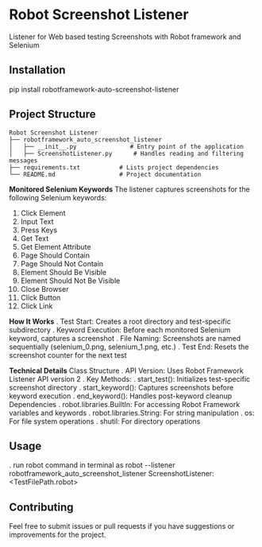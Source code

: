 # Robot Screenshot Listener

Listener for Web based testing Screenshots with Robot framework and Selenium 

## Installation
pip install robotframework-auto-screenshot-listener

## Project Structure

```
Robot Screenshot Listener
├── robotframework_auto_screenshot_listener
│   ├── __init__.py               # Entry point of the application
│   ├── ScreenshotListener.py      # Handles reading and filtering messages
├── requirements.txt           # Lists project dependencies
└── README.md                  # Project documentation
```

**Monitored Selenium Keywords**
   The listener captures screenshots for the following Selenium keywords:
   
   1. Click Element
   2. Input Text
   3. Press Keys
   4. Get Text
   5. Get Element Attribute
   6. Page Should Contain
   7. Page Should Not Contain
   8. Element Should Be Visible
   9. Element Should Not Be Visible
   10. Close Browser
   11. Click Button
   12. Click Link

**How It Works**
   . Test Start: Creates a root directory and test-specific subdirectory
   . Keyword Execution: Before each monitored Selenium keyword, captures a screenshot
   . File Naming: Screenshots are named sequentially (selenium_0.png, selenium_1.png, etc.)
   . Test End: Resets the screenshot counter for the next test

**Technical Details**
Class Structure
   . API Version: Uses Robot Framework Listener API version 2
   . Key Methods:
      . start_test(): Initializes test-specific screenshot directory
      . start_keyword(): Captures screenshots before keyword execution
      . end_keyword(): Handles post-keyword cleanup
Dependencies
   . robot.libraries.BuiltIn: For accessing Robot Framework variables and keywords
   . robot.libraries.String: For string manipulation
   . os: For file system operations
   . shutil: For directory operations



## Usage

   . run robot command in terminal as robot --listener robotframework_auto_screenshot_listener ScreenshotListener:<ScreenshotDirectory> <TestFilePath.robot>

## Contributing

Feel free to submit issues or pull requests if you have suggestions or improvements for the project.


